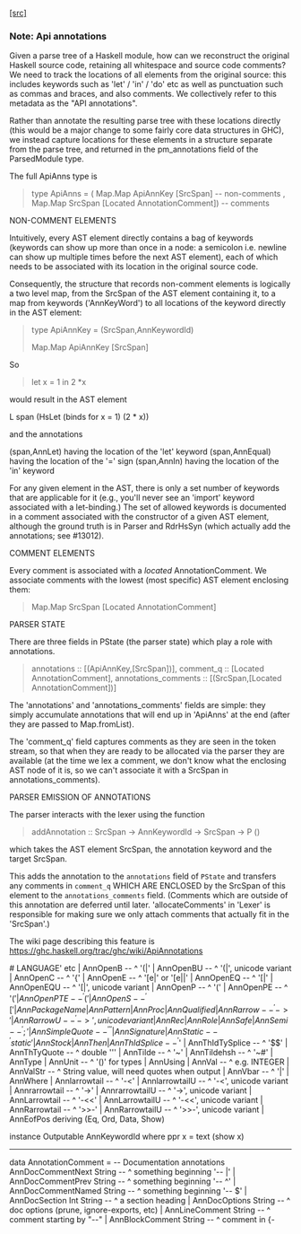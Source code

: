 [[src]](https://github.com/ghc/ghc/tree/master/compiler/parser/ApiAnnotation.hs)
### Note: Api annotations

Given a parse tree of a Haskell module, how can we reconstruct
the original Haskell source code, retaining all whitespace and
source code comments?  We need to track the locations of all
elements from the original source: this includes keywords such as
'let' / 'in' / 'do' etc as well as punctuation such as commas and
braces, and also comments.  We collectively refer to this
metadata as the "API annotations".

Rather than annotate the resulting parse tree with these locations
directly (this would be a major change to some fairly core data
structures in GHC), we instead capture locations for these elements in a
structure separate from the parse tree, and returned in the
pm_annotations field of the ParsedModule type.

The full ApiAnns type is

> type ApiAnns = ( Map.Map ApiAnnKey [SrcSpan]                  -- non-comments
>                , Map.Map SrcSpan [Located AnnotationComment]) -- comments

NON-COMMENT ELEMENTS

Intuitively, every AST element directly contains a bag of keywords
(keywords can show up more than once in a node: a semicolon i.e. newline
can show up multiple times before the next AST element), each of which
needs to be associated with its location in the original source code.

Consequently, the structure that records non-comment elements is logically
a two level map, from the SrcSpan of the AST element containing it, to
a map from keywords ('AnnKeyWord') to all locations of the keyword directly
in the AST element:

> type ApiAnnKey = (SrcSpan,AnnKeywordId)
>
> Map.Map ApiAnnKey [SrcSpan]

So

> let x = 1 in 2 *x

would result in the AST element

  L span (HsLet (binds for x = 1) (2 * x))

and the annotations

  (span,AnnLet) having the location of the 'let' keyword
  (span,AnnEqual) having the location of the '=' sign
  (span,AnnIn)  having the location of the 'in' keyword

For any given element in the AST, there is only a set number of
keywords that are applicable for it (e.g., you'll never see an
'import' keyword associated with a let-binding.)  The set of allowed
keywords is documented in a comment associated with the constructor
of a given AST element, although the ground truth is in Parser
and RdrHsSyn (which actually add the annotations; see #13012).

COMMENT ELEMENTS

Every comment is associated with a *located* AnnotationComment.
We associate comments with the lowest (most specific) AST element
enclosing them:

> Map.Map SrcSpan [Located AnnotationComment]

PARSER STATE

There are three fields in PState (the parser state) which play a role
with annotations.

>  annotations :: [(ApiAnnKey,[SrcSpan])],
>  comment_q :: [Located AnnotationComment],
>  annotations_comments :: [(SrcSpan,[Located AnnotationComment])]

The 'annotations' and 'annotations_comments' fields are simple: they simply
accumulate annotations that will end up in 'ApiAnns' at the end
(after they are passed to Map.fromList).

The 'comment_q' field captures comments as they are seen in the token stream,
so that when they are ready to be allocated via the parser they are
available (at the time we lex a comment, we don't know what the enclosing
AST node of it is, so we can't associate it with a SrcSpan in
annotations_comments).

PARSER EMISSION OF ANNOTATIONS

The parser interacts with the lexer using the function

> addAnnotation :: SrcSpan -> AnnKeywordId -> SrcSpan -> P ()

which takes the AST element SrcSpan, the annotation keyword and the
target SrcSpan.

This adds the annotation to the `annotations` field of `PState` and
transfers any comments in `comment_q` WHICH ARE ENCLOSED by
the SrcSpan of this element to the `annotations_comments`
field.  (Comments which are outside of this annotation are deferred
until later. 'allocateComments' in 'Lexer' is responsible for
making sure we only attach comments that actually fit in the 'SrcSpan'.)

The wiki page describing this feature is
https://ghc.haskell.org/trac/ghc/wiki/ApiAnnotations



\# LANGUAGE' etc
    | AnnOpenB   -- ^ '(|'
    | AnnOpenBU  -- ^ '(|', unicode variant
    | AnnOpenC   -- ^ '{'
    | AnnOpenE   -- ^ '[e|' or '[e||'
    | AnnOpenEQ  -- ^ '[|'
    | AnnOpenEQU -- ^ '[|', unicode variant
    | AnnOpenP   -- ^ '('
    | AnnOpenPE  -- ^ '$('
    | AnnOpenPTE -- ^ '$$('
    | AnnOpenS   -- ^ '['
    | AnnPackageName
    | AnnPattern
    | AnnProc
    | AnnQualified
    | AnnRarrow -- ^ '->'
    | AnnRarrowU -- ^ '->', unicode variant
    | AnnRec
    | AnnRole
    | AnnSafe
    | AnnSemi -- ^ ';'
    | AnnSimpleQuote -- ^ '''
    | AnnSignature
    | AnnStatic -- ^ 'static'
    | AnnStock
    | AnnThen
    | AnnThIdSplice -- ^ '$'
    | AnnThIdTySplice -- ^ '$$'
    | AnnThTyQuote -- ^ double '''
    | AnnTilde -- ^ '~'
    | AnnTildehsh -- ^ '~#'
    | AnnType
    | AnnUnit -- ^ '()' for types
    | AnnUsing
    | AnnVal  -- ^ e.g. INTEGER
    | AnnValStr  -- ^ String value, will need quotes when output
    | AnnVbar -- ^ '|'
    | AnnWhere
    | Annlarrowtail -- ^ '-<'
    | AnnlarrowtailU -- ^ '-<', unicode variant
    | Annrarrowtail -- ^ '->'
    | AnnrarrowtailU -- ^ '->', unicode variant
    | AnnLarrowtail -- ^ '-<<'
    | AnnLarrowtailU -- ^ '-<<', unicode variant
    | AnnRarrowtail -- ^ '>>-'
    | AnnRarrowtailU -- ^ '>>-', unicode variant
    | AnnEofPos
    deriving (Eq, Ord, Data, Show)

instance Outputable AnnKeywordId where
  ppr x = text (show x)

-- ---------------------------------------------------------------------

data AnnotationComment =
  -- Documentation annotations
    AnnDocCommentNext  String     -- ^ something beginning '-- |'
  | AnnDocCommentPrev  String     -- ^ something beginning '-- ^'
  | AnnDocCommentNamed String     -- ^ something beginning '-- $'
  | AnnDocSection      Int String -- ^ a section heading
  | AnnDocOptions      String     -- ^ doc options (prune, ignore-exports, etc)
  | AnnLineComment     String     -- ^ comment starting by "--"
  | AnnBlockComment    String     -- ^ comment in {- 